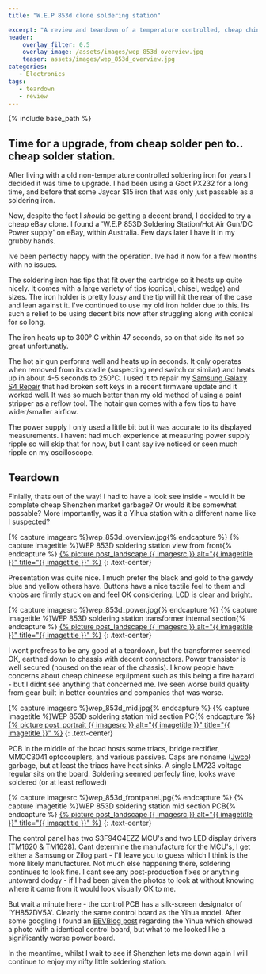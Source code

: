 ```yaml
---
title: "W.E.P 853d clone soldering station"

excerpt: "A review and teardown of a temperature controlled, cheap chineese clone soldering/hot air rework station"
header:
    overlay_filter: 0.5
    overlay_image: /assets/images/wep_853d_overview.jpg
    teaser: assets/images/wep_853d_overview.jpg
categories:
   - Electronics
tags:
   - teardown
   - review
---
```

{% include base_path %}

## Time for a upgrade, from cheap solder pen to.. cheap solder station. 

After living with a old non-temperature controlled soldering iron for years I decided it was time to upgrade.  I had been using a Goot PX232 for a long time, and before that some Jaycar $15 iron that was only just passable as a soldering iron.
 
Now, despite the fact I _should_ be getting a decent brand, I decided to try a cheap eBay clone.  I found a 'W.E.P 853D Soldering Station/Hot Air Gun/DC Power supply' on eBay, within Australia.  Few days later I have it in my grubby hands.

Ive been perfectly happy with the operation.  Ive had it now for a few months with no issues.  

The soldering iron has tips that fit over the cartridge so it heats up quite nicely.  It comes with a large variety of tips (conical, chisel, wedge) and sizes.  The iron holder is pretty lousy and the tip will hit the rear of the case and lean against it.  I've continued to use my old iron holder due to this.   Its such a relief to be using decent bits now after struggling along with conical for so long.

The iron heats up to 300&deg; C within 47 seconds, so on that side its not so great unfortunatly.

The hot air gun performs well and heats up in seconds.  It only operates when removed from its cradle (suspecting reed switch or similar) and heats up in about 4-5 seconds to 250&deg;C.  I used it to repair my [Samsung Galaxy S4 Repair][s4repairpost] that had broken soft keys in a recent firmware update and it worked well.  It was so much better than my old method of using a paint stripper as a reflow tool.
The hotair gun comes with a few tips to have wider/smaller airflow.

The power supply I only used a little bit but it was accurate to its displayed measurements.  I havent had much experience at measuring power supply ripple so will skip that for now, but I cant say ive noticed or seen much ripple on my oscilloscope.

## Teardown

Finially, thats out of the way!  I had to have a look see inside - would it be complete cheap Shenzhen market garbage?  Or would it be somewhat passable?  More importantly, was it a Yihua station with a different name like I suspected?
 
{% capture imagesrc %}wep_853d_overview.jpg{% endcapture %}
{% capture imagetitle %}WEP 853D soldering station view from front{% endcapture %}
<a href="/assets/images/{{ imagesrc }}">{% picture post_landscape {{ imagesrc }} alt="{{ imagetitle }}" title="{{ imagetitle }}" %}</a>
{: .text-center}

Presentation was quite nice.  I much prefer the black and gold to the gawdy blue and yellow others have.  Buttons have a nice tactile feel to them and knobs are firmly stuck on and feel OK considering.  LCD is clear and bright.

{% capture imagesrc %}wep_853d_power.jpg{% endcapture %}
{% capture imagetitle %}WEP 853D soldering station transformer internal section{% endcapture %}
<a href="/assets/images/{{ imagesrc }}">{% picture post_landscape {{ imagesrc }} alt="{{ imagetitle }}" title="{{ imagetitle }}" %}</a>
{: .text-center}



I wont profress to be any good at a teardown, but the transformer seemed OK, earthed down to chassis with decent connectors.  Power transistor is well secured (housed on the rear of the chassis).  I know people have concerns about cheap chineese equipment such as this being a fire hazard - but I didnt see anything that concerned me.  Ive seen worse build quality from gear built in better countries and companies that was worse.

{% capture imagesrc %}wep_853d_mid.jpg{% endcapture %}
{% capture imagetitle %}WEP 853D soldering station mid section PC{% endcapture %}
<a href="/assets/images/{{ imagesrc }}">{% picture post_portrait {{ imagesrc }} alt="{{ imagetitle }}" title="{{ imagetitle }}" %}</a>
{: .text-center}

PCB in the middle of the boad hosts some triacs, bridge rectifier, MMOC3041 optocouplers, and various passives.  Caps are noname ([Jwco]) garbage, but at least the triacs have heat sinks.  A single LM723 voltage regular sits on the board.  Soldering seemed perfecly fine, looks wave soldered (or at least reflowed)


{% capture imagesrc %}wep_853d_frontpanel.jpg{% endcapture %}
{% capture imagetitle %}WEP 853D soldering station mid section PCB{% endcapture %}
<a href="/assets/images/{{ imagesrc }}">{% picture post_landscape {{ imagesrc }} alt="{{ imagetitle }}" title="{{ imagetitle }}" %}</a>
{: .text-center}

The control panel has two S3F94C4EZZ MCU's and two LED display drivers (TM1620 & TM1628).  Cant determine the manufacture for the MCU's, I get either a Samsung or Zilog part - I'll leave you to guess which I think is the more likely manufacturer.  Not much else happening there, soldering continues to look fine.  I cant see any post-production fixes or anything untoward dodgy - if I had been given the photos to look at without knowing where it came from it would look visually OK to me.

But wait a minute here - the control PCB has a silk-screen designator of 'YH852DV5A'.  Clearly the same control board as the Yihua model.  After some googling I found an [EEVBlog post](eevblogpost) regarding the Yihua which showed a photo with a identical control board, but what to me looked like a significantly worse power board.

In the meantime, whilst I wait to see if Shenzhen lets me down again I will continue to enjoy my nifty little soldering station. 

[eevblogpost]: http://www.eevblog.com/forum/reviews/new-toy-yihua-853dplus-rework-station/
[jwco]:http://www.jiaweicheng.com/EN
[s4repairpost]: http://127.0.0.1:4000/electronics/s4-soft-button-repair/